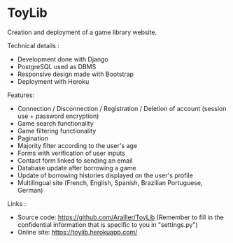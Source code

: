 # ToyLib

Creation and deployment of a game library website.

Technical details :
- Development done with Django
- PostgreSQL used as DBMS
- Responsive design made with Bootstrap
- Deployment with Heroku

Features:
- Connection / Disconnection / Registration / Deletion of account (session use + password encryption)
- Game search functionality
- Game filtering functionality
- Pagination
- Majority filter according to the user's age
- Forms with verification of user inputs
- Contact form linked to sending an email
- Database update after borrowing a game
- Update of borrowing histories displayed on the user's profile
- Multilingual site (French, English, Spanish, Brazilian Portuguese, German)

Links :
- Source code: https://github.com/Arailler/ToyLib (Remember to fill in the confidential information that is specific to you in "settings.py")
- Online site: https://toylib.herokuapp.com/
